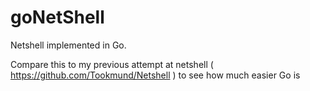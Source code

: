 # goNetShell
Netshell implemented in Go.

Compare this to my previous attempt at netshell ( https://github.com/Tookmund/Netshell ) to see how much easier Go is 
